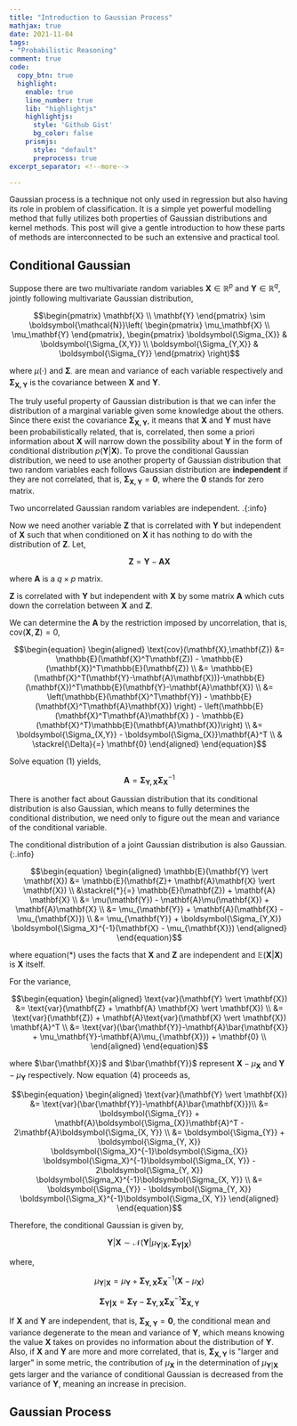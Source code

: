 ```yaml
---
title: "Introduction to Gaussian Process"
mathjax: true
date: 2021-11-04
tags:
- "Probabilistic Reasoning"
comment: true
code:
  copy_btn: true
  highlight:
    enable: true
    line_number: true
    lib: "highlightjs"
    highlightjs:
      style: 'Github Gist'
      bg_color: false
    prismjs:
      style: "default"
      preprocess: true
excerpt_separator: <!--more-->

---
```


Gaussian process is a technique not only used in regression but also having its role in problem of classification. It is a simple yet powerful modelling method that fully utilizes both properties of Gaussian distributions and kernel methods. This post will give a gentle introduction to how these parts of methods are interconnected to be such an extensive and practical tool.

## Conditional Gaussian

Suppose there are two multivariate random variables $\mathbf{X} \in \mathbb{R}^p$ and $\mathbf{Y} \in \mathbb{R}^q$, jointly following multivariate Gaussian distribution, 

$$\begin{pmatrix}
\mathbf{X} \\ \mathbf{Y}
\end{pmatrix} \sim \boldsymbol{\mathcal{N}}\left(
  \begin{pmatrix}
\mu_\mathbf{X} \\ \mu_\mathbf{Y}
\end{pmatrix},
\begin{pmatrix}
\boldsymbol{\Sigma_{X}} & \boldsymbol{\Sigma_{X,Y}} \\
\boldsymbol{\Sigma_{Y,X}} & \boldsymbol{\Sigma_{Y}}
\end{pmatrix} \right)$$

where $\mu(\cdot)$ and $\boldsymbol{\Sigma}_{\cdot}$ are mean and variance of each variable respectively and $\boldsymbol{\Sigma_{X,Y}}$ is the covariance between $\mathbf{X}$ and $\mathbf{Y}$.

The truly useful property of Gaussian distribution is that we can infer the distribution of a marginal variable given some knowledge about the others. Since there exist the covariance $\boldsymbol{\Sigma_{X, Y}}$, it means that $\mathbf{X}$ and $\mathbf{Y}$ must have been probabilistically related, that is, correlated, then some a priori information about $\mathbf{X}$ will narrow down the possibility about $\mathbf{Y}$ in the form of conditional distribution $p(\mathbf{Y} \vert \mathbf{X})$. To prove the conditional Gaussian distribution, we need to use another property of Gaussian distribution that two random variables each follows Gaussian distribution are **independent** if they are not correlated, that is, $\boldsymbol{\Sigma_{X, Y}}=\mathbf{0}$, where the $\mathbf{0}$ stands for zero matrix.

Two uncorrelated Gaussian random variables are independent.
.{:info}

Now we need another variable $\mathbf{Z}$ that is correlated with $\mathbf{Y}$ but independent of $\mathbf{X}$ such that when conditioned on $\mathbf{X}$ it has nothing to do with the distribution of $\mathbf{Z}$. Let,

$$\mathbf{Z} = \mathbf{Y} - \mathbf{A}\mathbf{X}$$

where $\mathbf{A}$ is a $q\times p$ matrix. 

$\mathbf{Z}$ is correlated with $\mathbf{Y}$ but independent with $\mathbf{X}$ by some matrix $\mathbf{A}$ which cuts down the correlation between $\mathbf{X}$ and $\mathbf{Z}$.

We can determine the $\mathbf{A}$ by the restriction imposed by uncorrelation, that is, $\text{cov}(\mathbf{X},\mathbf{Z})=0$,

$$\begin{equation}
\begin{aligned}
\text{cov}(\mathbf{X},\mathbf{Z}) &= \mathbb{E}(\mathbf{X}^T\mathbf{Z}) - \mathbb{E}(\mathbf{X})^T\mathbb{E}(\mathbf{Z}) \\
&= \mathbb{E}(\mathbf{X}^T(\mathbf{Y}-\mathbf{A}\mathbf{X}))-\mathbb{E}(\mathbf{X})^T\mathbb{E}(\mathbf{Y}-\mathbf{A}\mathbf{X}) \\
&= \left(\mathbb{E}(\mathbf{X}^T\mathbf{Y}) - \mathbb{E}(\mathbf{X}^T\mathbf{A}\mathbf{X}) \right) - \left(\mathbb{E}(\mathbf{X}^T\mathbf{A}\mathbf{X} ) - \mathbb{E}(\mathbf{X}^T)\mathbb{E}(\mathbf{A}\mathbf{X})\right) \\
&= \boldsymbol{\Sigma_{X,Y}} - \boldsymbol{\Sigma_{X}}\mathbf{A}^T \\
& \stackrel{\Delta}{=} \mathbf{0}
\end{aligned}
\end{equation}$$

Solve equation $(1)$ yields,

$$\begin{equation}
\mathbf{A} = \boldsymbol{\Sigma_{Y, X}} \boldsymbol{\Sigma_X}^{-1}
\end{equation}$$

There is another fact about Gaussian distribution that its conditional distribution is also Gaussian, which means to fully determines the conditional distribution, we need only to figure out the mean and variance of the conditional variable.

The conditional distribution of a joint Gaussian distribution is also Gaussian.
{:.info}

$$\begin{equation}
\begin{aligned}
\mathbb{E}(\mathbf{Y} \vert \mathbf{X}) &= \mathbb{E}(\mathbf{Z}+ \mathbf{A}\mathbf{X} \vert \mathbf{X}) \\
&\stackrel{*}{=} \mathbb{E}(\mathbf{Z}) + \mathbf{A} \mathbf{X} \\
&= \mu(\mathbf{Y}) - \mathbf{A}\mu(\mathbf{X}) + \mathbf{A}\mathbf{X} \\
&= \mu_{\mathbf{Y}} + \mathbf{A}(\mathbf{X} - \mu_{\mathbf{X}}) \\
&= \mu_{\mathbf{Y}} + \boldsymbol{\Sigma_{Y,X}} \boldsymbol{\Sigma_X}^{-1}(\mathbf{X} - \mu_{\mathbf{X}})
\end{aligned}
\end{equation}$$

where equation(*) uses the facts that $\mathbf{X}$ and $\mathbf{Z}$ are independent and $\mathbb{E}(\mathbf{X}\vert \mathbf{X})$ is $\mathbf{X}$ itself.

For the variance,

$$\begin{equation}
\begin{aligned}
\text{var}(\mathbf{Y} \vert \mathbf{X}) &= \text{var}(\mathbf{Z} + \mathbf{A} \mathbf{X} \vert \mathbf{X}) \\
&= \text{var}(\mathbf{Z}) + \mathbf{A}\text{var}(\mathbf{X} \vert \mathbf{X}) \mathbf{A}^T \\
&= \text{var}(\bar{\mathbf{Y}}-\mathbf{A}\bar{\mathbf{X}} + \mu_\mathbf{Y}-\mathbf{A}\mu_{\mathbf{X}}) + \mathbf{0} \\
\end{aligned}
\end{equation}$$

where $\bar{\mathbf{X}}$ and $\bar{\mathbf{Y}}$ represent $\mathbf{X}-\mu_{\mathbf{X}}$ and $\mathbf{Y}-\mu_{\mathbf{Y}}$ respectively. Now equation $(4)$ proceeds as,

$$\begin{equation}
\begin{aligned}
\text{var}(\mathbf{Y} \vert \mathbf{X}) &= \text{var}(\bar{\mathbf{Y}}-\mathbf{A}\bar{\mathbf{X}})\\
&= \boldsymbol{\Sigma_{Y}} + \mathbf{A}\boldsymbol{\Sigma_{X}}\mathbf{A}^T - 2\mathbf{A}\boldsymbol{\Sigma_{X, Y}} \\
&= \boldsymbol{\Sigma_{Y}} + \boldsymbol{\Sigma_{Y, X}} \boldsymbol{\Sigma_X}^{-1}\boldsymbol{\Sigma_{X}} \boldsymbol{\Sigma_X}^{-1}\boldsymbol{\Sigma_{X, Y}} - 2\boldsymbol{\Sigma_{Y, X}} \boldsymbol{\Sigma_X}^{-1}\boldsymbol{\Sigma_{X, Y}} \\
&= \boldsymbol{\Sigma_{Y}}  - \boldsymbol{\Sigma_{Y, X}} \boldsymbol{\Sigma_X}^{-1}\boldsymbol{\Sigma_{X, Y}} 
\end{aligned}
\end{equation}$$

Therefore, the conditional Gaussian is given by,

$$\begin{equation}
\mathbf{Y} \vert \mathbf{X} \sim \mathcal{N}(\mathbf{Y}\vert \mu_{\mathbf{Y} \vert \mathbf{X}}, \boldsymbol{\Sigma_{\mathbf{Y} \vert \mathbf{X}}})
\end{equation}$$

where,

$$\mu_{\mathbf{Y} \vert \mathbf{X}}=\mu_{\mathbf{Y}} + \boldsymbol{\Sigma_{Y,X}} \boldsymbol{\Sigma_X}^{-1}(\mathbf{X} - \mu_{\mathbf{X}})$$

$$\boldsymbol{\Sigma_{\mathbf{Y} \vert \mathbf{X}}}=\boldsymbol{\Sigma_{Y}}  - \boldsymbol{\Sigma_{Y, X}} \boldsymbol{\Sigma_X}^{-1}\boldsymbol{\Sigma_{X, Y}} $$

If $\mathbf{X}$ and $\mathbf{Y}$ are independent, that is, $\boldsymbol{\Sigma_{X,Y}} = \mathbf{0}$, the conditional mean and variance degenerate to the mean and variance of $\mathbf{Y}$, which means knowing the value $\mathbf{X}$ takes on provides no information about the distribution of $\mathbf{Y}$. Also, if $\mathbf{X}$ and $\mathbf{Y}$ are more and more correlated, that is, $\boldsymbol{\Sigma_{X, Y}}$ is "larger and larger" in some metric, the contribution of $\mu_\mathbf{X}$ in the determination of $\mu_{\mathbf{Y}\vert \mathbf{X}}$ gets larger and the variance of conditional Gaussian is decreased from the variance of $\mathbf{Y}$, meaning an increase in precision.


## Gaussian Process

